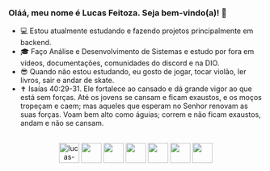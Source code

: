### Oláá, meu nome é Lucas Feitoza. Seja bem-vindo(a)! 👋

* 💻 Estou atualmente estudando e fazendo projetos principalmente em backend.
* 🎓 Faço Análise e Desenvolvimento de Sistemas e estudo por fora em vídeos, documentações, comunidades do discord e na DIO.
* 😎 Quando não estou estudando, eu gosto de jogar, tocar violão, ler livros, sair e andar de skate. 
* ✝ Isaías 40:29-31. Ele fortalece ao cansado e dá grande vigor ao que está sem forças. Até os jovens se cansam e ficam exaustos, e os moços tropeçam e caem;
mas aqueles que esperam no Senhor renovam as suas forças. Voam bem alto como águias; correm e não ficam exaustos, andam e não se cansam.


<div style="display: inline_block" align="center"><br>
  <img align="center" alt="lucas-java" height="40" width="40" src="https://cdn.jsdelivr.net/gh/devicons/devicon/icons/java/java-original.svg">
  <img align="center" alt="" height="40" width="40" src="https://cdn.jsdelivr.net/gh/devicons/devicon/icons/javascript/javascript-original.svg">
  <img align="center" alt="" height="40" width="40" src="https://cdn.jsdelivr.net/gh/devicons/devicon/icons/spring/spring-original.svg">
  <img align="center" alt="" height="40" width="40" src="https://cdn.jsdelivr.net/gh/devicons/devicon/icons/html5/html5-original.svg">
  <img align="center" alt="" height="40" width="40" src="https://cdn.jsdelivr.net/gh/devicons/devicon/icons/css3/css3-original.svg">
  <img align="center" alt="" height="40" width="40" src="https://cdn.jsdelivr.net/gh/devicons/devicon/icons/postgresql/postgresql-original.svg">
  <img align="center" alt="" height="40" width="40" src="https://cdn.jsdelivr.net/gh/devicons/devicon/icons/docker/docker-original.svg">
</div>

